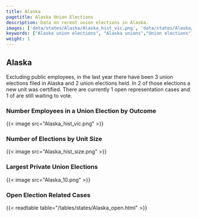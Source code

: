 ```yaml
---
title: Alaska
pagetitle: Alaska Union Elections
description: Data on recent union elections in Alaska.
images: ['data/states/Alaska/Alaska_hist_vic.png', 'data/states/Alaska/Alaska_hist_size.png', 'data/states/Alaska/Alaska_10.png']
keywords: ["Alaska union elections", "Alaska unions","Union elections"]
weight: 1
---
```

##  Alaska

Excluding public employees, in the last year there have been 3 union elections filed in Alaska and 2 union elections held. In 2 of those elections a new unit was certified. There are currently 1 open representation cases and 1 of are still waiting to vote.

### Number Employees in a Union Election by Outcome
{{< image src="Alaska_hist_vic.png" >}}

### Number of Elections by Unit Size
{{< image src="Alaska_hist_size.png" >}}

### Largest Private Union Elections
{{< image src="Alaska_10.png" >}}

### Open Election Related Cases
{{< readtable table="/tables/states/Alaska_open.html" >}}

